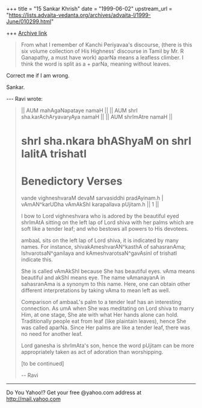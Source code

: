 +++
title = "15 Sankar Khrish"
date = "1999-06-02"
upstream_url = "https://lists.advaita-vedanta.org/archives/advaita-l/1999-June/010299.html"

+++
[Archive link](https://lists.advaita-vedanta.org/archives/advaita-l/1999-June/010299.html)

>From what I remember of Kanchi Periyavaa's discourse, (there is this
six volume collection of His Highness' discourse in Tamil by Mr. R
Ganapathy, a must have work) aparNa means a leafless climber.  I think
the word is split as a + parNa, meaning without leaves.

Correct me if I am wrong.

Sankar.

--- Ravi <msr at COMCO.COM> wrote:
> || AUM mahAgaNapataye namaH ||
> || AUM shrI sha.karAchAryavaryAya namaH ||
> || AUM shrImAtre namaH ||
>
>
>
> shrI sha.nkara bhAShyaM on shrI lalitA trishatI
> ===============================================
>
>
> Benedictory Verses
> ==================
>
> vande vighneshvaraM devaM sarvasiddhi pradAyinam.h |
> vAmAN^karUDha vAmAkShI karapallava pUjitam.h || 1 ||
>
> I bow to Lord vighneshvara who is adored by the
> beautiful
> eyed shrImAtA sitting on the left lap of Lord shiva
> with her
> palms which are soft like a tender leaf; and who
> bestows all
> powers to His devotees.
>
> ambaaL sits on the left lap of Lord shiva, it is
> indicated
> by many names. For instance, shivakAmeshvarAN^kasthA
> of
> sahasranAma; IshvarotsaN^ganilaya and
> kAmeshvarotsaN^gavAsinI of trishatI indicate this.
>
> She is called vAmAkShI because She has beautiful
> eyes. vAma
> means beautiful and akShI means eye. The name
> vAmanayanA in
> sahasranAma is a synonym to this name. Here, one can
> obtain
> other different interpretations by taking vAma to
> mean left
> as well.
>
> Comparison of ambaaL's palm to a tender leaf has an
> interesting connection. As umA when She was
> meditating on
> Lord shiva to marry Him, at one stage, She ate with
> what Her
> hands alone can hold. Traditionally people eat from
> leaf
> (like plaintain leaves), hence She was called
> aparNa. Since
> Her palms are like a tender leaf, there was no need
> for
> another leaf.
>
> Lord ganesha is shrImAta's son, hence the word
> pUjitam can
> be more appropriately taken as act of adoration than
> worshipping.
>
>
> [to be continued]
>
> --
> Ravi
>

_________________________________________________________
Do You Yahoo!?
Get your free @yahoo.com address at http://mail.yahoo.com

